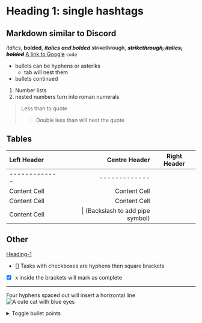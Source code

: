 # Heading 1: single hashtags # 
## Markdown similar to Discord ## 
*italics*, **bolded**, ***italics and bolded***
~~strikethrough~~, ~~***strikethrough, italics, bolded***~~
[A link to Google](https://www.google.ca/)
`code`
- bullets can be hyphens or asteriks
  - tab will nest them
- bullets continued
1. Number lists 
  1. nested numbers turn into roman numerals
> Less than to quote
>> Double less than will nest the quote

## Tables ##
Left Header  | Centre Header | Right Header
| :--- | ---: | :---:
------------- | -------------
Content Cell  | Content Cell
Content Cell  | Content Cell
Content Cell  |  \| (Backslash to add pipe symbol)

## Other ## 
[Heading-1](#heading-1 "Hover text") 
- [] Tasks with checkboxes are hyphens then square brackets
- [x] x inside the brackets will mark as complete
- - - - 
Four hyphens spaced out will insert a horizontal line
![A cute cat with blue eyes](https://d2zp5xs5cp8zlg.cloudfront.net/image-83814-800.jpg "It's a picture")

<details>
  <summary> Toggle bullet points </summary>
  <p> </p>
</details>
